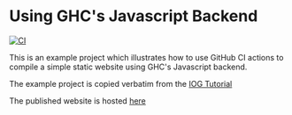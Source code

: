 # Using GHC's Javascript Backend

[![CI](https://github.com/BinderDavid/ghc-javascript-ci/actions/workflows/ci.yml/badge.svg)](https://github.com/BinderDavid/ghc-javascript-ci/actions/workflows/ci.yml)

This is an example project which illustrates how to use GitHub CI actions to compile a simple static website using GHC's Javascript backend.

The example project is copied verbatim from the [IOG Tutorial](https://engineering.iog.io/2023-01-24-javascript-browser-tutorial/)

The published website is hosted [here](https://binderdavid.github.io/ghc-javascript-ci/)
